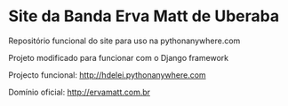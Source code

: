 # Site da Banda Erva Matt de Uberaba

Repositório funcional do site para uso na pythonanywhere.com

Projeto modificado para funcionar com o Django framework

 Projecto funcional: http://hdelei.pythonanywhere.com

 Domínio oficial: http://ervamatt.com.br
